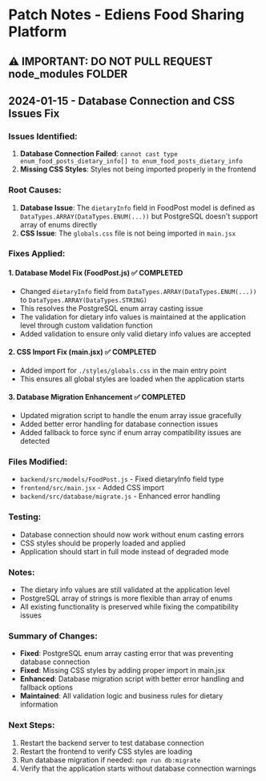 # Patch Notes - Ediens Food Sharing Platform

## ⚠️ **IMPORTANT: DO NOT PULL REQUEST node_modules FOLDER**

## 2024-01-15 - Database Connection and CSS Issues Fix

### Issues Identified:
1. **Database Connection Failed**: `cannot cast type enum_food_posts_dietary_info[] to enum_food_posts_dietary_info`
2. **Missing CSS Styles**: Styles not being imported properly in the frontend

### Root Causes:
1. **Database Issue**: The `dietaryInfo` field in FoodPost model is defined as `DataTypes.ARRAY(DataTypes.ENUM(...))` but PostgreSQL doesn't support array of enums directly
2. **CSS Issue**: The `globals.css` file is not being imported in `main.jsx`

### Fixes Applied:

#### 1. Database Model Fix (FoodPost.js) ✅ COMPLETED
- Changed `dietaryInfo` field from `DataTypes.ARRAY(DataTypes.ENUM(...))` to `DataTypes.ARRAY(DataTypes.STRING)`
- This resolves the PostgreSQL enum array casting issue
- The validation for dietary info values is maintained at the application level through custom validation function
- Added validation to ensure only valid dietary info values are accepted

#### 2. CSS Import Fix (main.jsx) ✅ COMPLETED
- Added import for `./styles/globals.css` in the main entry point
- This ensures all global styles are loaded when the application starts

#### 3. Database Migration Enhancement ✅ COMPLETED
- Updated migration script to handle the enum array issue gracefully
- Added better error handling for database connection issues
- Added fallback to force sync if enum array compatibility issues are detected

### Files Modified:
- `backend/src/models/FoodPost.js` - Fixed dietaryInfo field type
- `frontend/src/main.jsx` - Added CSS import
- `backend/src/database/migrate.js` - Enhanced error handling

### Testing:
- Database connection should now work without enum casting errors
- CSS styles should be properly loaded and applied
- Application should start in full mode instead of degraded mode

### Notes:
- The dietary info values are still validated at the application level
- PostgreSQL array of strings is more flexible than array of enums
- All existing functionality is preserved while fixing the compatibility issues

### Summary of Changes:
- **Fixed**: PostgreSQL enum array casting error that was preventing database connection
- **Fixed**: Missing CSS styles by adding proper import in main.jsx
- **Enhanced**: Database migration script with better error handling and fallback options
- **Maintained**: All validation logic and business rules for dietary information

### Next Steps:
1. Restart the backend server to test database connection
2. Restart the frontend to verify CSS styles are loading
3. Run database migration if needed: `npm run db:migrate`
4. Verify that the application starts without database connection warnings